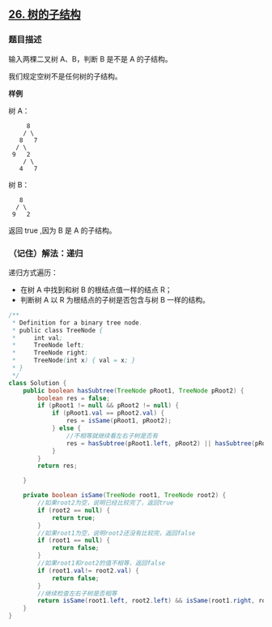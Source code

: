 ## [26. 树的子结构](https://leetcode.cn/problems/shu-de-zi-jie-gou-lcof/)


### 题目描述

输入两棵二叉树 A、B，判断 B 是不是 A 的子结构。

我们规定空树不是任何树的子结构。

**样例**

树 A：

```
     8
    / \
   8   7
  / \
 9   2
    / \
   4   7
```

树 B：

```
   8
  / \
 9   2
```

返回 true ,因为 B 是 A 的子结构。

### （记住）解法：递归

递归方式遍历：

- 在树 A 中找到和树 B 的根结点值一样的结点 R；
- 判断树 A 以 R 为根结点的子树是否包含与树 B 一样的结构。

```java
/**
 * Definition for a binary tree node.
 * public class TreeNode {
 *     int val;
 *     TreeNode left;
 *     TreeNode right;
 *     TreeNode(int x) { val = x; }
 * }
 */
class Solution {
    public boolean hasSubtree(TreeNode pRoot1, TreeNode pRoot2) {
        boolean res = false;
        if (pRoot1 != null && pRoot2 != null) {
            if (pRoot1.val == pRoot2.val) {
                res = isSame(pRoot1, pRoot2);
            } else {
                //不相等就继续看左右子树是否有
                res = hasSubtree(pRoot1.left, pRoot2) || hasSubtree(pRoot1.right, pRoot2);
            }
        }
        return res;

    }

    private boolean isSame(TreeNode root1, TreeNode root2) {
        //如果root2为空，说明已经比较完了，返回true
        if (root2 == null) {
            return true;
        }
        //如果root1为空，说明root2还没有比较完，返回false
        if (root1 == null) {
            return false;
        }
        //如果root1和root2的值不相等，返回false
        if (root1.val!= root2.val) {
            return false;
        }
        //继续检查左右子树是否相等
        return isSame(root1.left, root2.left) && isSame(root1.right, root2.right);
    }
}
```